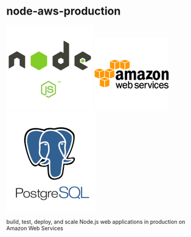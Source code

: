# node-aws-production

![Node.js](assets/rsz_nodejs-logo.png)
![AWS](assets/amazon_web_services.png)
![PostgreSQL](assets/postgresql-logo.png)

build, test, deploy, and scale Node.js web applications in production on Amazon Web Services
